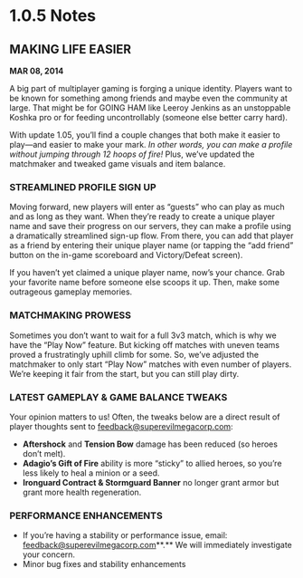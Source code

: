 # 1.0.5 Notes

## MAKING LIFE EASIER

**MAR 08, 2014**

A big part of multiplayer gaming is forging a unique identity. Players want to be known for something among friends and maybe even the community at large. That might be for GOING HAM like Leeroy Jenkins as an unstoppable Koshka pro or for feeding uncontrollably \(someone else better carry hard\).

With update 1.05, you’ll find a couple changes that both make it easier to play—and easier to make your mark. _In other words, you can make a profile without jumping through 12 hoops of fire!_ Plus, we’ve updated the matchmaker and tweaked game visuals and item balance.

### STREAMLINED PROFILE SIGN UP

Moving forward, new players will enter as “guests” who can play as much and as long as they want. When they’re ready to create a unique player name and save their progress on our servers, they can make a profile using a dramatically streamlined sign-up flow. From there, you can add that player as a friend by entering their unique player name \(or tapping the “add friend” button on the in-game scoreboard and Victory/Defeat screen\).

If you haven’t yet claimed a unique player name, now’s your chance. Grab your favorite name before someone else scoops it up. Then, make some outrageous gameplay memories.

### MATCHMAKING PROWESS

Sometimes you don’t want to wait for a full 3v3 match, which is why we have the “Play Now” feature. But kicking off matches with uneven teams proved a frustratingly uphill climb for some. So, we’ve adjusted the matchmaker to only start “Play Now” matches with even number of players. We’re keeping it fair from the start, but you can still play dirty.

### LATEST GAMEPLAY & GAME BALANCE TWEAKS

Your opinion matters to us! Often, the tweaks below are a direct result of player thoughts sent to feedback@superevilmegacorp.com:

* **Aftershock** and **Tension Bow** damage has been reduced \(so heroes don’t melt\).
* **Adagio’s Gift of Fire** ability is more “sticky” to allied heroes, so you’re less likely to heal a minion or a seed.
* **Ironguard Contract & Stormguard Banner** no longer grant armor but grant more health regeneration.

### PERFORMANCE ENHANCEMENTS

* If you’re having a stability or performance issue, email: feedback@superevilmegacorp.com**.** We will immediately investigate your concern.
* Minor bug fixes and stability enhancements

